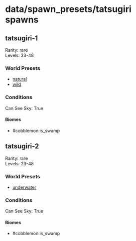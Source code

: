 # data/spawn_presets/tatsugiri spawns  
  
## tatsugiri-1  
Rarity: rare  
Levels: 23-48  
  
### World Presets  
* [natural](/data/world_presets/natural.md)  
* [wild](/data/world_presets/wild.md)  
  
### Conditions  
Can See Sky: True  
  
#### Biomes  
  * #cobblemon:is_swamp
  
  
## tatsugiri-2  
Rarity: rare  
Levels: 23-48  
  
### World Presets  
* [underwater](/data/world_presets/underwater.md)  
  
### Conditions  
Can See Sky: True  
  
#### Biomes  
  * #cobblemon:is_swamp
  
